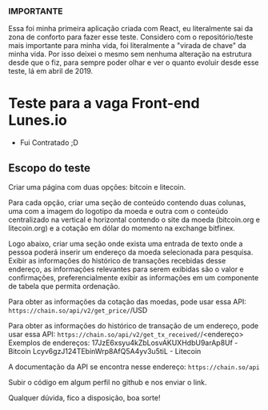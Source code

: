 ### IMPORTANTE

Essa foi minha primeira aplicação criada com React, eu literalmente sai da zona de conforto para fazer esse teste.
Considero com o repositório/teste mais importante para minha vida, foi literalmente a "virada de chave" da minha vida.
Por isso deixei o mesmo sem nenhuma alteração na estrutura desde que o fiz, para sempre poder olhar e ver o quanto evoluir desde esse teste, lá em abril de 2019.

# Teste para a vaga Front-end Lunes.io

- Fui Contratado ;D

## Escopo do teste

Criar uma página com duas opções: bitcoin e litecoin.
 
Para cada opção, criar uma seção de conteúdo contendo duas colunas, uma com a imagem do logotipo da moeda e outra com o conteúdo centralizado na vertical e horizontal contendo o site da moeda (bitcoin.org e litecoin.org) e a cotação em dólar do momento na exchange bitfinex.
 
Logo abaixo, criar uma seção onde exista uma entrada de texto onde a pessoa poderá inserir um endereço da moeda selecionada para pesquisa. Exibir as informações do histórico de transações recebidas desse endereço, as informações relevantes para serem exibidas são o valor e confirmações, preferencialmente exibir as informações em um componente de tabela que permita ordenação.
 
Para obter as informações da cotação das moedas, pode usar essa API: `https://chain.so/api/v2/get_price/`<BTC ou LTC>/USD
 
Para obter as informações do histórico de transação de um endereço, pode usar essa API:  `https://chain.so/api/v2/get_tx_received/`<BTC ou LTC>/<endereço>
Exemplos de endereços:
  17JzE6xsyu4kZbLosvAKUXHdbU9arAp8Uf - Bitcoin
  Lcyv6gzJ124TEbinWrp8AfQ5A4yv3u5tiL - Litecoin
 
A documentação da API se encontra nesse endereço: `https://chain.so/api`
 
Subir o código em algum perfil no github e nos enviar o link.
 
Qualquer dúvida, fico a disposição, boa sorte!
